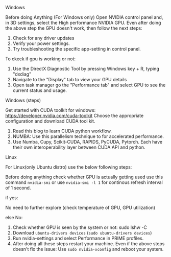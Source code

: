 Windows

Before doing Anything (For Windows only) 
Open NVIDIA control panel and, in 3D settings, select the High performance NVIDIA GPU. 
Even after doing the above step the GPU doesn't work, then follow the next steps: 
1) Check for any driver updates 
2) Verify your power settings. 
3) Try troubleshooting the specific app-setting in control panel. 

To ckeck if gpu is working or not: 

1) Use the DirectX Diagnostic Tool by pressing Windows key + R, typing "dxdiag"
2) Navigate to the "Display" tab to view your GPU details
3) Open task manager go the "Performance tab" and select GPU to see the current status and usage.




Windows (steps) 

Get started with CUDA toolkit for windows: https://developer.nvidia.com/cuda-toolkit
Choose the appropriate configuration and download CUDA tool kit. 

1) Read this blog to learn CUDA python workflow. 
2) NUMBA: Use this parallelism technique to for accelerated performance. 
3) Use Numba, Cupy, Scikit-CUDA, RAPIDS, PyCUDA, Pytorch. Each have their own interoperability layer between CUDA API and python. 



Linux

For Linux(only Ubuntu distro) use the below following steps: 


Before doing anything check whether GPU is actually getting used
use this command `nvidia-smi` or use `nvidia-smi -l 1` for continous refresh interval of 1 second.

if yes: 

No need to further explore (check temperature of GPU, GPU utilization)

else No: 

1) Check whether GPU is seen by the system or not: sudo lshw -C
2) Download `ubuntu-drivers devices` (`sudo ubuntu-drivers devices`)	
3) Run nvidia-settings and select Performance in PRIME profiles.
4) After doing all these steps restart your machine. 
Even if the above steps doesn't fix the issue: 
Use `sudo nvidia-xconfig` and reboot your system. 
